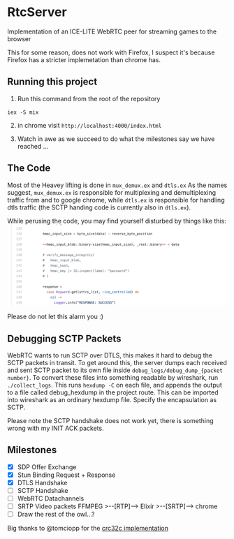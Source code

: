 # RtcServer

Implementation of an ICE-LITE WebRTC peer for streaming games to the browser

This for some reason, does not work with Firefox, I suspect it's because Firefox has a stricter implemetation than chrome has.

## Running this project

1. Run this command from the root of the repository

```
iex -S mix
```

2. in chrome visit `http://localhost:4000/index.html`

3. Watch in awe as we succeed to do what the milestones say we have reached ...

## The Code

Most of the Heavey lifting is done in `mux_demux.ex` and `dtls.ex`
As the names suggest, `mux_demux.ex` is responsible for multiplexing and demultiplexing traffic from and to google chrome, while `dtls.ex` is responsible for handling dtls traffic (the SCTP handing code is currently also in `dtls.ex`).

While perusing the code, you may find yourself disturbed by things like this:
![And other such tasty nuggets ...](https://github.com/lilrooness/livecapture/blob/master/.readme_screenshots/screenshot_1.png)

Please do not let this alarm you :)

## Debugging SCTP Packets

WebRTC wants to run SCTP over DTLS, this makes it hard to debug the SCTP packets in transit.
To get around this, the server dumps each received and sent SCTP packet to its own file inside `debug_logs/debug_dump_{packet number}`.
To convert these files into something readable by wireshark, run `./collect_logs`. This runs `hexdump -C` on each file, and appends the output
to a file called debug_hexdump in the project route. This can be imported into wireshark as an ordinary hexdump file.
Specify the encapsulation as SCTP.

Please note the SCTP handshake does not work yet, there is something wrong with my INIT ACK packets.

## Milestones

- [x] SDP Offer Exchange
- [x] Stun Binding Request + Response
- [x] DTLS Handshake
- [ ] SCTP Handshake
- [ ] WebRTC Datachannels
- [ ] SRTP Video packets FFMPEG >--[RTP]--> Elixir >--[SRTP]--> chrome
- [ ] Draw the rest of the owl...?

Big thanks to @tomciopp for the [crc32c implementation](https://gist.github.com/tomciopp/2d174f3960b6386e86167268b1a9875d)
